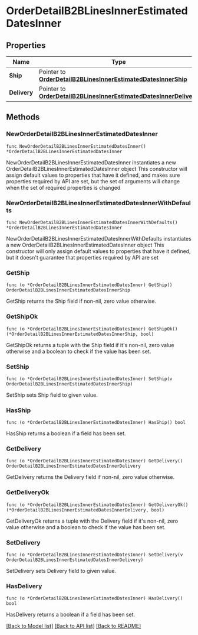 # OrderDetailB2BLinesInnerEstimatedDatesInner

## Properties

Name | Type | Description | Notes
------------ | ------------- | ------------- | -------------
**Ship** | Pointer to [**OrderDetailB2BLinesInnerEstimatedDatesInnerShip**](OrderDetailB2BLinesInnerEstimatedDatesInnerShip.md) |  | [optional] 
**Delivery** | Pointer to [**OrderDetailB2BLinesInnerEstimatedDatesInnerDelivery**](OrderDetailB2BLinesInnerEstimatedDatesInnerDelivery.md) |  | [optional] 

## Methods

### NewOrderDetailB2BLinesInnerEstimatedDatesInner

`func NewOrderDetailB2BLinesInnerEstimatedDatesInner() *OrderDetailB2BLinesInnerEstimatedDatesInner`

NewOrderDetailB2BLinesInnerEstimatedDatesInner instantiates a new OrderDetailB2BLinesInnerEstimatedDatesInner object
This constructor will assign default values to properties that have it defined,
and makes sure properties required by API are set, but the set of arguments
will change when the set of required properties is changed

### NewOrderDetailB2BLinesInnerEstimatedDatesInnerWithDefaults

`func NewOrderDetailB2BLinesInnerEstimatedDatesInnerWithDefaults() *OrderDetailB2BLinesInnerEstimatedDatesInner`

NewOrderDetailB2BLinesInnerEstimatedDatesInnerWithDefaults instantiates a new OrderDetailB2BLinesInnerEstimatedDatesInner object
This constructor will only assign default values to properties that have it defined,
but it doesn't guarantee that properties required by API are set

### GetShip

`func (o *OrderDetailB2BLinesInnerEstimatedDatesInner) GetShip() OrderDetailB2BLinesInnerEstimatedDatesInnerShip`

GetShip returns the Ship field if non-nil, zero value otherwise.

### GetShipOk

`func (o *OrderDetailB2BLinesInnerEstimatedDatesInner) GetShipOk() (*OrderDetailB2BLinesInnerEstimatedDatesInnerShip, bool)`

GetShipOk returns a tuple with the Ship field if it's non-nil, zero value otherwise
and a boolean to check if the value has been set.

### SetShip

`func (o *OrderDetailB2BLinesInnerEstimatedDatesInner) SetShip(v OrderDetailB2BLinesInnerEstimatedDatesInnerShip)`

SetShip sets Ship field to given value.

### HasShip

`func (o *OrderDetailB2BLinesInnerEstimatedDatesInner) HasShip() bool`

HasShip returns a boolean if a field has been set.

### GetDelivery

`func (o *OrderDetailB2BLinesInnerEstimatedDatesInner) GetDelivery() OrderDetailB2BLinesInnerEstimatedDatesInnerDelivery`

GetDelivery returns the Delivery field if non-nil, zero value otherwise.

### GetDeliveryOk

`func (o *OrderDetailB2BLinesInnerEstimatedDatesInner) GetDeliveryOk() (*OrderDetailB2BLinesInnerEstimatedDatesInnerDelivery, bool)`

GetDeliveryOk returns a tuple with the Delivery field if it's non-nil, zero value otherwise
and a boolean to check if the value has been set.

### SetDelivery

`func (o *OrderDetailB2BLinesInnerEstimatedDatesInner) SetDelivery(v OrderDetailB2BLinesInnerEstimatedDatesInnerDelivery)`

SetDelivery sets Delivery field to given value.

### HasDelivery

`func (o *OrderDetailB2BLinesInnerEstimatedDatesInner) HasDelivery() bool`

HasDelivery returns a boolean if a field has been set.


[[Back to Model list]](../README.md#documentation-for-models) [[Back to API list]](../README.md#documentation-for-api-endpoints) [[Back to README]](../README.md)


